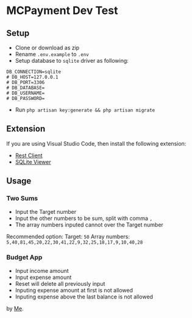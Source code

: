 # MCPayment Dev Test

## Setup
- Clone or download as zip
- Rename `.env.example` to `.env`
- Setup database to `sqlite` driver as following:
```
DB_CONNECTION=sqlite
# DB_HOST=127.0.0.1
# DB_PORT=3306
# DB_DATABASE=
# DB_USERNAME=
# DB_PASSWORD=
```
- Run `php artisan key:generate && php artisan migrate`

## Extension
If you are using Visual Studio Code, then install the following extension:
- [Rest Client](https://marketplace.visualstudio.com/items?itemName=humao.rest-client)
- [SQLite Viewer](https://marketplace.visualstudio.com/items?itemName=qwtel.sqlite-viewer)


## Usage
### Two Sums
- Input the Target number
- Input the other numbers to be sum, split with comma `,`
- The array numbers inputed cannot over the Target number

Recommended option:
Target: `50`
Array numbers: `5,40,81,45,20,22,30,41,22,9,32,25,18,17,9,10,40,28`


### Budget App
- Input income amount
- Input expense amount
- Reset will delete all previously input
- Inputing expense amount at first is not allowed
- Inputing expense above the last balance is not allowed


by [Me](https://mahendra.page).